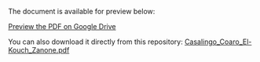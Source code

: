 The document is available for preview below:

[Preview the PDF on Google Drive](https://drive.google.com/file/d/1_G0LMu5ytqPGZib5Effo7SV0B6-WowVd/view?usp=share_link)

You can also download it directly from this repository:
[Casalingo_Coaro_El-Kouch_Zanone.pdf](michelecoaro/AMS/Casalingo_Coaro_El-Kouch_Zanone.pdf)
